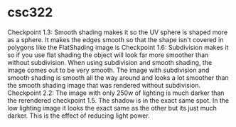 # csc322
Checkpoint 1.3: Smooth shading makes it so the UV sphere is shaped more as a sphere. It makes the edges smooth so that the shape isn't covered in polygons like the FlatShading image is
Checkpoint 1.6: Subdivision makes it so if you use flat shading the object will look far more smoother than without subdivision. When using subdivision and smooth shading, the image comes out to be very smooth. 
The image with subdivision and smooth shading is smooth all the way around and looks a lot smoother than the smooth shading image that was rendered without subdivision.
Checkpoint 2.2: The image with only 250w of lighting is much darker than the rerendered checkpoint 1.5. The shadow is in the exact same spot. In the low lighting image
it looks the exact same as the other but its just much darker. This is the effect of reducing light power.
